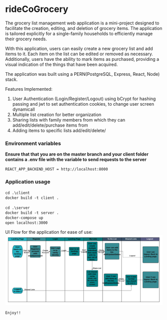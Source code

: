 # rideCoGrocery

The grocery list management web application is a mini-project designed to facilitate the creation, editing, and deletion of grocery items. The application is tailored explicitly for a single-family households to efficiently manage their grocery needs.

With this application, users can easily create a new grocery list and add items to it. Each item on the list can be edited or removed as necessary. Additionally, users have the ability to mark items as purchased, providing a visual indication of the things that have been acquired.

The application was built using a PERN(PostgreSQL, Express, React, Node) stack. 

Features Implemented: 
1. User Authentication (Login/Register/Logout) using bCrypt for hashing passing and jwt to set authentication cookies, to change user screen dynamicall
2. Multiple list creation for better organization
3. Sharing lists with family members from which they can add/edit/delete/purchase items from
4. Adding items to specific lists add/edit/delete/

### Environment variables
**Ensure that that you are on the master branch and your client folder contains a .env file with the variable to send requests to the server**

```
REACT_APP_BACKEND_HOST = http://localhost:8000
```

### Application usage

```
cd .\client
docker build -t client .

cd .\server
docker build -t server .
docker-compose up
open localhost:3000
```

UI Flow for the application for ease of use:
![UI Flow](https://github.com/rohanafsan/rideCoGrocery/blob/master/UI%20Flow%20-%20RideCoGrocery.jpeg)

```
Enjoy!!
```



